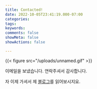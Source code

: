 ```yaml
---
title: Contacted!
date: 2022-10-05T23:41:19.000-07:00
categories:
tags:
keywords:
comments: false
showMeta: false
showActions: false

---
```

{{< figure src="/uploads/unnamed.gif" >}}


이메일을 보냈습니다. 연락주셔서 감사합니다.

자 이제 가셔서 제 [블로그](/https://www.patyoon.com/post/)를 읽어보시지요.